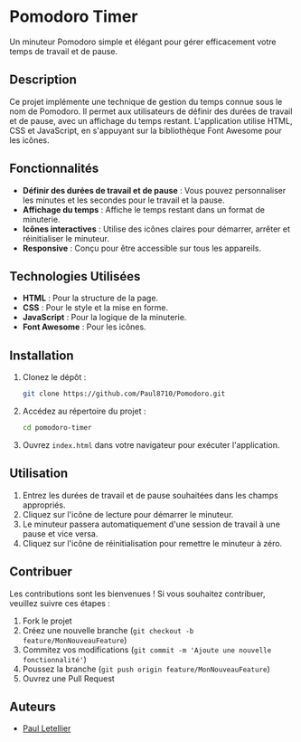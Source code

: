 # Pomodoro Timer

Un minuteur Pomodoro simple et élégant pour gérer efficacement votre temps de travail et de pause.

## Description

Ce projet implémente une technique de gestion du temps connue sous le nom de Pomodoro. Il permet aux utilisateurs de définir des durées de travail et de pause, avec un affichage du temps restant. L'application utilise HTML, CSS et JavaScript, en s'appuyant sur la bibliothèque Font Awesome pour les icônes.

## Fonctionnalités

- **Définir des durées de travail et de pause** : Vous pouvez personnaliser les minutes et les secondes pour le travail et la pause.
- **Affichage du temps** : Affiche le temps restant dans un format de minuterie.
- **Icônes interactives** : Utilise des icônes claires pour démarrer, arrêter et réinitialiser le minuteur.
- **Responsive** : Conçu pour être accessible sur tous les appareils.

## Technologies Utilisées

- **HTML** : Pour la structure de la page.
- **CSS** : Pour le style et la mise en forme.
- **JavaScript** : Pour la logique de la minuterie.
- **Font Awesome** : Pour les icônes.

## Installation

1. Clonez le dépôt :

   ```bash
   git clone https://github.com/Paul8710/Pomodoro.git
   ```

2. Accédez au répertoire du projet :

   ```bash
   cd pomodoro-timer
   ```

3. Ouvrez `index.html` dans votre navigateur pour exécuter l'application.

## Utilisation

1. Entrez les durées de travail et de pause souhaitées dans les champs appropriés.
2. Cliquez sur l'icône de lecture pour démarrer le minuteur.
3. Le minuteur passera automatiquement d'une session de travail à une pause et vice versa.
4. Cliquez sur l'icône de réinitialisation pour remettre le minuteur à zéro.

## Contribuer

Les contributions sont les bienvenues ! Si vous souhaitez contribuer, veuillez suivre ces étapes :

1. Fork le projet
2. Créez une nouvelle branche (`git checkout -b feature/MonNouveauFeature`)
3. Commitez vos modifications (`git commit -m 'Ajoute une nouvelle fonctionnalité'`)
4. Poussez la branche (`git push origin feature/MonNouveauFeature`)
5. Ouvrez une Pull Request

## Auteurs

- [Paul Letellier](https://github.com/Paul8710)
